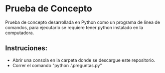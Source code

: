 # Prueba de Concepto
Prueba de concepto desarrollada en Python como un programa de línea de comandos, para ejecutarlo se requiere tener python instalado en la computadora.
## Instruciones:

  - Abrir una consola en la carpeta donde se descargue este repositorio.
  - Correr el comando  "python .\preguntas.py"
